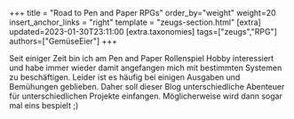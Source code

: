 +++
title = "Road to Pen and Paper RPGs"
order_by="weight"
weight=20
insert_anchor_links = "right"
template = "zeugs-section.html"
[extra]
updated=2023-01-30T23:11:00
[extra.taxonomies]
tags=["zeugs","RPG"]
authors=["GemüseEier"]
+++

Seit einiger Zeit bin ich am Pen and Paper Rollenspiel Hobby interessiert und habe immer wieder damit angefangen mich mit bestimmten Systemen zu beschäftigen.
Leider ist es häufig bei einigen Ausgaben und Bemühungen geblieben. Daher soll dieser Blog unterschiedliche Abenteuer für unterschiedlichen Projekte einfangen.
Möglicherweise wird dann sogar mal eins bespielt ;)
